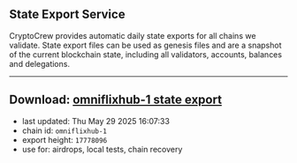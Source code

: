 ## State Export Service
CryptoCrew provides automatic daily state exports for all chains we validate. State export files can be used as genesis files and are a snapshot of the current blockchain state, including all validators, accounts, balances and delegations.

---
**Download: [omniflixhub-1 state export](https://dl-eu2.ccvalidators.com/SERVICE/omniflixhub/omniflixhub-1_export_17778096.json)**
---

- last updated: Thu May 29 2025 16:07:33
- chain id: `omniflixhub-1`
- export height: `17778096`
- use for: airdrops, local tests, chain recovery
